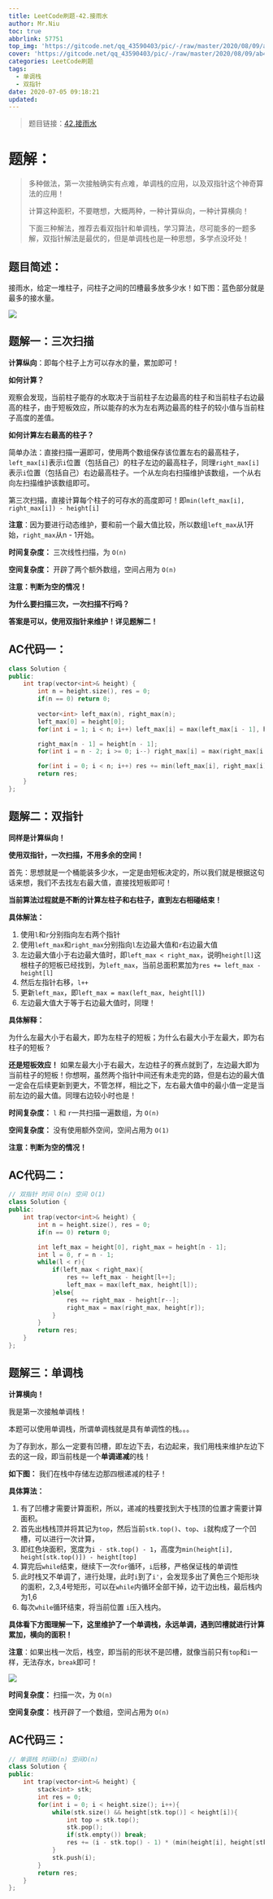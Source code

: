 ```yaml
---
title: LeetCode刷题-42.接雨水
author: Mr.Niu
toc: true
abbrlink: 57751
top_img: 'https://gitcode.net/qq_43590403/pic/-/raw/master/2020/08/09/ab444f56198af2025a18c92122a07ce7.png'
cover: 'https://gitcode.net/qq_43590403/pic/-/raw/master/2020/08/09/ab444f56198af2025a18c92122a07ce7.png'
categories: LeetCode刷题
tags:
  - 单调栈
  - 双指针
date: 2020-07-05 09:18:21
updated:
---
```












> 题目链接：[42.接雨水](https://leetcode-cn.com/problems/trapping-rain-water/)



# 题解：



> 多种做法，第一次接触确实有点难，单调栈的应用，以及双指针这个神奇算法的应用！
>
> 计算这种面积，不要瞎想，大概两种，一种计算纵向，一种计算横向！
>
> 下面三种解法，推荐去看双指针和单调栈，学习算法，尽可能多的一题多解，双指针解法是最优的，但是单调栈也是一种思想，多学点没坏处！



## 题目简述：



接雨水，给定一堆柱子，问柱子之间的凹槽最多放多少水！如下图：蓝色部分就是最多的接水量。



![](https://gitcode.net/qq_43590403/pic/-/raw/master/2020/07/05/c1a2ce79bc5cbe791c2adb34191c1308.png)

## 题解一：三次扫描



**计算纵向**：即每个柱子上方可以存水的量，累加即可！

**如何计算？**

观察会发现，当前柱子能存的水取决于当前柱子左边最高的柱子和当前柱子右边最高的柱子，由于短板效应，所以能存的水为左右两边最高的柱子的较小值与当前柱子高度的差值。

**如何计算左右最高的柱子？**

简单办法：直接扫描一遍即可，使用两个数组保存该位置左右的最高柱子，`left_max[i]`表示`i`位置（包括自己）的柱子左边的最高柱子，同理`right_max[i]`表示`i`位置（包括自己）右边最高柱子。一个从左向右扫描维护该数组，一个从右向左扫描维护该数组即可。

第三次扫描，直接计算每个柱子的可存水的高度即可！即`min(left_max[i], right_max[i]) - height[i]`



**注意**：因为要进行动态维护，要和前一个最大值比较，所以数组`left_max`从1开始，`right_max`从n - 1开始。



**时间复杂度：** 三次线性扫描，为 `O(n)`

**空间复杂度：** 开辟了两个额外数组，空间占用为 `O(n)`



**注意：判断为空的情况！**



**为什么要扫描三次，一次扫描不行吗？**

**答案是可以，使用双指针来维护！详见题解二！**

## AC代码一：



```c++
class Solution {
public:
    int trap(vector<int>& height) {
        int n = height.size(), res = 0;
        if(n == 0) return 0;
        
        vector<int> left_max(n), right_max(n);
        left_max[0] = height[0];
        for(int i = 1; i < n; i++) left_max[i] = max(left_max[i - 1], height[i]);

        right_max[n - 1] = height[n - 1];
        for(int i = n - 2; i >= 0; i--) right_max[i] = max(right_max[i + 1], height[i]);

        for(int i = 0; i < n; i++) res += min(left_max[i], right_max[i]) - height[i];
        return res;
    }
};
```



## 题解二：双指针

**同样是计算纵向！**

**使用双指针，一次扫描，不用多余的空间！**



首先：思想就是一个桶能装多少水，一定是由短板决定的，所以我们就是根据这句话来想，我们不去找左右最大值，直接找短板即可！



**当前算法过程就是不断的计算左柱子和右柱子，直到左右相碰结束！**



**具体解法：**

1. 使用`l`和`r`分别指向左右两个指针
2. 使用`left_max`和`right_max`分别指向`l`左边最大值和`r`右边最大值
3. 左边最大值小于右边最大值时，即`left_max < right_max`，说明`height[l]`这根柱子的短板已经找到，为`left_max`，当前总面积累加为`res += left_max - height[l]`
4. 然后左指针右移，`l++`
5. 更新`left_max`，即`left_max = max(left_max, height[l])`
6. 左边最大值大于等于右边最大值时，同理！





**具体解释：**

为什么左最大小于右最大，即为左柱子的短板；为什么右最大小于左最大，即为右柱子的短板？



**还是短板效应！** 如果左最大小于右最大，左边柱子的赛点就到了，左边最大即为当前柱子的短板！你想啊，虽然两个指针中间还有未走完的路，但是右边的最大值一定会在后续更新到更大，不管怎样，相比之下，左右最大值中的最小值一定是当前左边的最大值。同理右边较小时也是！



**时间复杂度：** `l` 和 `r`一共扫描一遍数组，为 `O(n)`

**空间复杂度：** 没有使用额外空间，空间占用为 `O(1)`



**注意：判断为空的情况！**

## AC代码二：



```c++
// 双指针 时间 O(n) 空间 O(1)
class Solution {
public:
    int trap(vector<int>& height) {
        int n = height.size(), res = 0;
        if(n == 0) return 0;

        int left_max = height[0], right_max = height[n - 1];
        int l = 0, r = n - 1;
        while(l < r){
            if(left_max < right_max){
                res += left_max - height[l++];
                left_max = max(left_max, height[l]);
            }else{
                res += right_max - height[r--];
                right_max = max(right_max, height[r]);
            }
        }
        return res;
    }
};

```



## 题解三：单调栈

**计算横向！**

我是第一次接触单调栈！



本题可以使用单调栈，所谓单调栈就是具有单调性的栈。。。

为了存到水，那么一定要有凹槽，即左边下去，右边起来，我们用栈来维护左边下去的这一段，即当前栈是一个**单调递减**的栈！

**如下图：** 我们在栈中存储左边那四根递减的柱子！



**具体算法：**

1. 有了凹槽才需要计算面积，所以，递减的栈要找到大于栈顶的位置才需要计算面积。
2. 首先出栈栈顶并将其记为`top`，然后当前`stk.top()`、`top`、`i`就构成了一个凹槽，可以进行一次计算，
3. 即红色块面积，宽度为`i - stk.top() - 1`，高度为`min(height[i], height[stk.top()]) - height[top]`
4. 算完后`while`结束，继续下一次`for`循环，`i`后移，严格保证栈的单调性
5. 此时栈又不单调了，进行处理，此时`i`到了`i'`，会发现多出了黄色三个矩形块的面积，2,3,4号矩形，可以在`while`内循环全部干掉，边干边出栈，最后栈内为1,6
6. 每次`while`循环结束，将当前位置 `i`压入栈内。



**具体看下方图理解一下，这里维护了一个单调栈，永远单调，遇到凹槽就进行计算累加，横向的面积！**

**注意**：如果出栈一次后，栈空，即当前的形状不是凹槽，就像当前只有`top`和`i`一样，无法存水，`break`即可！

![](https://gitcode.net/qq_43590403/pic/-/raw/master/2020/07/05/69b2ca063aea366ee7032690ba2963ef.png)





**时间复杂度：** 扫描一次，为 `O(n)`

**空间复杂度：** 栈开辟了一个数组，空间占用为 `O(n)`

## AC代码三：



```c++
// 单调栈 时间O(n) 空间O(n)
class Solution {
public:
    int trap(vector<int>& height) {
        stack<int> stk;
        int res = 0;
        for(int i = 0; i < height.size(); i++){
            while(stk.size() && height[stk.top()] < height[i]){
                int top = stk.top(); 
                stk.pop();
                if(stk.empty()) break;
                res += (i - stk.top() - 1) * (min(height[i], height[stk.top()]) - height[top]);
            }
            stk.push(i);
        }
        return res;
    }
};
```



